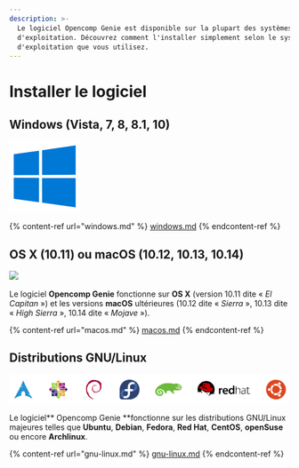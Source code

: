 ```yaml
---
description: >-
  Le logiciel Opencomp Genie est disponible sur la plupart des systèmes
  d'exploitation. Découvrez comment l'installer simplement selon le système
  d'exploitation que vous utilisez.
---
```


# Installer le logiciel

## Windows (Vista, 7, 8, 8.1, 10)

![](../../../.gitbook/assets/Windows-10-Logo.png)

{% content-ref url="windows.md" %}
[windows.md](windows.md)
{% endcontent-ref %}

## OS X (10.11) ou macOS (10.12, 10.13, 10.14)

![](../../../.gitbook/assets/rsz\_240px-macos_logo_pct282017pct29svg.png)

Le logiciel **Opencomp Genie** fonctionne sur **OS X** (version 10.11 dite « _El Capitan_ ») et les versions **macOS** ultérieures (10.12 dite « _Sierra_ », 10.13 dite « _High Sierra_ », 10.14 dite « _Mojave_ »).

{% content-ref url="macos.md" %}
[macos.md](macos.md)
{% endcontent-ref %}

## Distributions GNU/Linux

![](../../../.gitbook/assets/linux.png)

Le logiciel** Opencomp Genie **fonctionne sur les distributions GNU/Linux majeures telles que **Ubuntu**, **Debian**, **Fedora**, **Red Hat**, **CentOS**, **openSuse** ou encore **Archlinux**.

{% content-ref url="gnu-linux.md" %}
[gnu-linux.md](gnu-linux.md)
{% endcontent-ref %}

